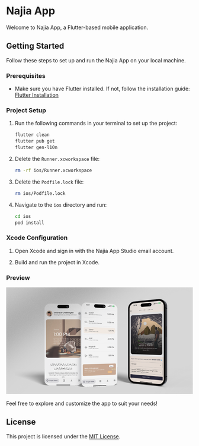 # Najia App

Welcome to Najia App, a Flutter-based mobile application.

## Getting Started

Follow these steps to set up and run the Najia App on your local machine.

### Prerequisites

- Make sure you have Flutter installed. If not, follow the installation guide: [Flutter Installation](https://flutter.dev/docs/get-started/install)

### Project Setup

1. Run the following commands in your terminal to set up the project:

    ```bash
    flutter clean
    flutter pub get
    flutter gen-l10n
    ```

2. Delete the `Runner.xcworkspace` file:

    ```bash
    rm -rf ios/Runner.xcworkspace
    ```

3. Delete the `Podfile.lock` file:

    ```bash
    rm ios/Podfile.lock
    ```

4. Navigate to the `ios` directory and run:

    ```bash
    cd ios
    pod install
    ```

### Xcode Configuration

1. Open Xcode and sign in with the Najia App Studio email account.

2. Build and run the project in Xcode.

### Preview

![Najia App Preview](preview.png)

Feel free to explore and customize the app to suit your needs!

## License

This project is licensed under the [MIT License](LICENSE).
